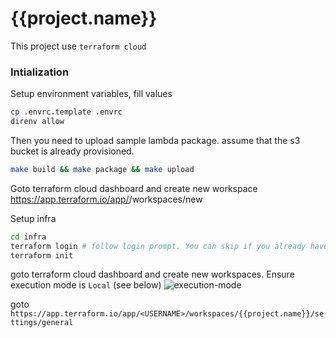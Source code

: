 # {{project.name}}
This project use `terraform cloud`

### Intialization
Setup environment variables, fill values
```sh
cp .envrc.template .envrc
direnv allow
```

Then you need to upload sample lambda package. assume that the s3 bucket is already provisioned.
```sh
make build && make package && make upload
```

Goto terraform cloud dashboard and create new workspace https://app.terraform.io/app/<USERNAME>/workspaces/new

Setup infra
```sh
cd infra
terraform login # follow login prompt. You can skip if you already have a session.
terraform init
```

goto terraform cloud dashboard and create new workspaces. Ensure execution mode is `Local` (see below)
![execution-mode](https://cdn.saeh.io/terraform/a5500ffa-0b03-424a-8507-ffc04dd38d41.png)

goto `https://app.terraform.io/app/<USERNAME>/workspaces/{{project.name}}/settings/general`
